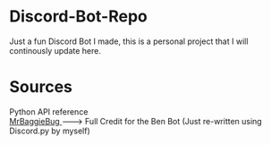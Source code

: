 # Discord-Bot-Repo
Just a fun Discord Bot I made, this is a personal project that I will continously update here. 

<h1> Sources </h1>
Python API reference 
<br>
<a href="https://github.com/MrBaggieBug"> MrBaggieBug </a> ---> Full Credit for the Ben Bot (Just re-written using Discord.py by myself) 
